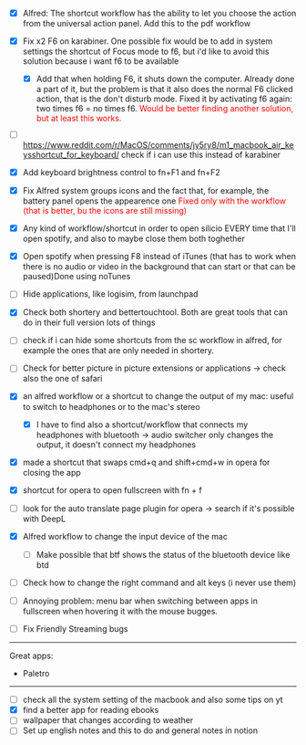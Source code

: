 - [x] Alfred: The shortcut workflow has the ability to let you choose the action from the universal action panel. Add this to the pdf workflow
- [x] Fix x2 F6 on karabiner. One possible fix would be to add in system settings the shortcut of Focus mode to f6, but i'd like to avoid this solution because i want f6 to be available
	- [x] Add that when holding F6, it shuts down the computer. Already done a part of it, but the problem is that it also does the normal F6 clicked action, that is the don't disturb mode. Fixed it by activating f6 again: two times f6 = no times f6. <span style="color:rgb(255,0,0)">Would be better finding another solution, but at least this works.</span>
- [ ] https://www.reddit.com/r/MacOS/comments/jy5ry8/m1_macbook_air_keysshortcut_for_keyboard/ check if i can use this instead of karabiner
- [x] Add keyboard brightness control to fn+F1 and fn+F2
- [x] Fix Alfred system groups icons and the fact that, for example, the battery panel opens the appearence one <span style="color:rgb(255,0,0)">Fixed only with the workflow (that is better, bu the icons are still missing)</span>
- [x] Any kind of workflow/shortcut in order to open silicio EVERY time that I'll open spotify, and also to maybe close them both toghether
- [x] Open spotify when pressing F8 instead of iTunes (that has to work when there is no audio or video in the background that can start or that can be paused)Done using noTunes
- [ ] Hide applications, like logisim, from launchpad
- [x] Check both shortery and bettertouchtool. Both are great tools that can do in their full version lots of things
- [ ] check if i can hide some shortcuts from the sc workflow in alfred, for example the ones that are only needed in shortery.
- [ ] Check for better picture in picture extensions or applications -> check also the one of safari
- [x] an alfred workflow or a shortcut to change the output of my mac: useful to switch to headphones or to the mac's stereo
	- [x] I have to find also a shortcut/workflow that connects my headphones with bluetooth -> audio switcher only changes the output, it doesn't connect my headphones
- [x] made a shortcut that swaps cmd+q and shift+cmd+w in opera for closing the app
- [x] shortcut for opera to open fullscreen with fn + f
- [ ] look for the auto translate page plugin for opera -> search if it's possible with DeepL
- [x] Alfred workflow to change the input device of the mac
	- [ ] Make possible that btf shows the status of the bluetooth device like btd
- [ ] Check how to change the right command and alt keys (i never use them)


- [ ]  Annoying problem: menu bar when switching between apps in fullscreen when hovering it with the mouse bugges.
- [ ] Fix Friendly Streaming bugs

***

Great apps: 
- Paletro

***

- [ ] check all the system setting of the macbook and also some tips on yt
- [x] find a better app for reading ebooks
- [ ] wallpaper that changes according to weather
- [ ] Set up english notes and this to do and general notes in notion